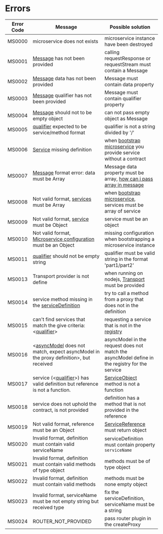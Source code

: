 # Errors

|Error Code | Message | Possible solution | 
| --- | --- | --- |
| MS0000 | microservice does not exists | microservice instance have been destroyed |
| MS0001 | [Message](#message) has not been provided | calling requestResponse or requestStream must contain a Message |
| MS0002 | [Message](#message) data has not been provided | Message must contain data property |
| MS0003 | [Message](#message) qualifier has not been provided | Message must contain qualifier property |
| MS0004 | [Message](#message) should not to be empty object | can not pass empty object as Message |
| MS0005 | [qualifier](#qualifier) expected to be service/method format | qualifier is not a string divided by '/'|
| MS0006 | [Service](#service) missing definition | when [bootstrap microservice](#bootstrap) you provide service without a contract |
| MS0007 | [Message](#message) format error: data must be Array | Message data property must be array, [how can i pass array in message](#passing-array-serviceall)|
| MS0008 | Not valid format, [services](#3-creating-microservice) must be Array | when [bootstrap microservice](#bootstrap), services must be array of service |
| MS0009 | Not valid format, [service](#service) must be Object | service must be an object|
| MS0010 | Not valid format, [Microservice configuration](#microservice) must be an Object | missing configuration when bootstrapping a microservice instance |
| MS0011 | [qualifier](#qualifier) should not be empty string | qualifier must be valid string in the format 'part1/part2'|
| MS0013 | Transport provider is not define | when running on nodejs, [Transport](#transport) must be provided|
| MS0014 | service method <methodName> missing in the [serviceDefinition](#1-define-the-service) | try to call a method from a proxy that does not in the definition|
| MS0015 | can't find services that match the give criteria: <[qualifier](#qualifier)> | requesting a service that is not in the [registry](#registry)|
| MS0016 | <[asyncModel](#asyncmodel) does not match, expect asyncModel in the proxy definition>, but received <asyncModel in the endpoint definition>| asyncModel in the request does not match the asyncModel define in the registry for the service|
| MS0017 | service (<[qualifier](#qualifier)>) has valid definition but reference is not a function.| [ServiceObject](#2-create-the-servicereference) method is not a function  |
| MS0018 | service does not uphold the contract, <serviceName> is not provided | definition has a method that is not provided in the reference |
| MS0019 | Not valid format, <serviceName> reference must be an Object | [ServiceReference](#2-create-the-servicereference) must return object|
| MS0020 | Invalid format, definition must contain valid serviceName | serviceDefinition must contain property `serviceName` |
| MS0021 | Invalid format, definition must contain valid methods of type object | methods must be of type object |
| MS0022 | Invalid format, definition must contain valid methods | methods must be none empty object |
| MS0023 | Invalid format, serviceName must be not empty string but received type <typeof serviceName> | fix the serviceDefinition, serviceName must be a string |
| MS0024 | ROUTER_NOT_PROVIDED | pass router plugin in the createProxy |
